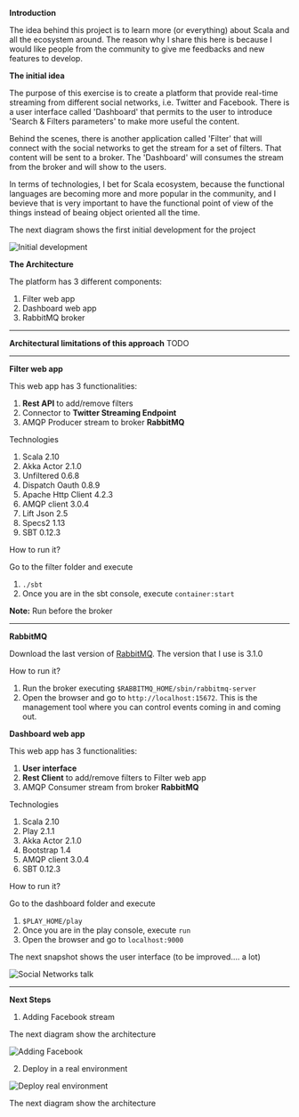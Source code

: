 **Introduction**

The idea behind this project is to learn more (or everything) about Scala and all the ecosystem around. The reason why I share this here is because I would like people from the community to give me feedbacks and new features to develop.

**The initial idea**

The purpose of this exercise is to create a platform that provide real-time streaming from different social networks, i.e. Twitter 
and Facebook. There is a user interface called 'Dashboard' that permits to the user to introduce 'Search & Filters parameters' to
make more useful the content. 

Behind the scenes, there is another application called 'Filter' that will connect with the social networks to get the stream for a set of filters. That content
will  be sent to a broker. The 'Dashboard' will consumes the stream from the broker and will show to the users.

In terms of technologies, I bet for Scala ecosystem, because the functional languages are becoming more and more popular
in the community, and I bevieve that is very important to have the functional point of view of the things instead of beaing object oriented all the time.


The next diagram shows the first initial development for the project

![Initial development](https://raw.github.com/avilaplana/social-streaming/master/documentation/initial.png)

**The Architecture**

The platform has 3 different components:

1. Filter web app
2. Dashboard web app 
3. RabbitMQ broker

***

**Architectural limitations of this approach**
TODO

***

**Filter web app**

This web app has 3 functionalities:

1. **Rest API** to add/remove filters
2. Connector to **Twitter Streaming Endpoint**
3. AMQP Producer stream to broker **RabbitMQ**

Technologies

1. Scala 2.10
2. Akka Actor 2.1.0
3. Unfiltered 0.6.8
4. Dispatch Oauth 0.8.9
5. Apache Http Client 4.2.3
6. AMQP client 3.0.4
7. Lift Json 2.5
8. Specs2 1.13
9. SBT 0.12.3

How to run it?

Go to the filter folder and execute 

1. `./sbt`
2. Once you are in the sbt console, execute `container:start`

**Note:** Run before the broker
***

**RabbitMQ**

Download the last version of [RabbitMQ](http://www.rabbitmq.com/). The version that I use is 3.1.0

How to run it?

1. Run the broker executing `$RABBITMQ_HOME/sbin/rabbitmq-server`
2. Open the browser and go to `http://localhost:15672`. This is the management tool where you can control events coming in and coming out. 

**Dashboard web app**

This web app has 3 functionalities:

1. **User interface**
2. **Rest Client** to add/remove filters to Filter web app
3. AMQP Consumer stream from broker **RabbitMQ**

Technologies

1. Scala 2.10
2. Play 2.1.1
3. Akka Actor 2.1.0
4. Bootstrap 1.4
5. AMQP client 3.0.4
6. SBT 0.12.3

How to run it?

Go to the dashboard folder and execute 

1. `$PLAY_HOME/play` 
2. Once you are in the play console, execute `run`
3. Open the browser and go to `localhost:9000`

The next snapshot shows the user interface (to be improved.... a lot)

![Social Networks talk](https://raw.github.com/avilaplana/social-streaming/master/documentation/Social-dashboard.png)

***

**Next Steps**

1. Adding Facebook stream

The next diagram show the architecture

![Adding Facebook](https://raw.github.com/avilaplana/social-streaming/master/documentation/second.png)

2. Deploy in a real environment

![Deploy real environment](https://raw.github.com/avilaplana/social-streaming/master/documentation/third.png)

The next diagram show the architecture
